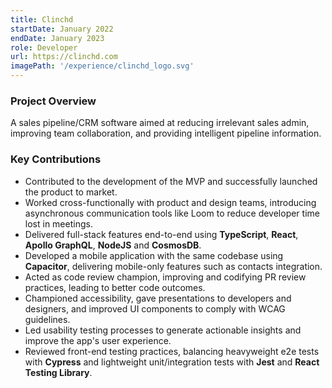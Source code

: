 ```yaml
---
title: Clinchd
startDate: January 2022
endDate: January 2023
role: Developer
url: https://clinchd.com
imagePath: '/experience/clinchd_logo.svg'
---
```


### Project Overview

A sales pipeline/CRM software aimed at reducing irrelevant sales admin, improving team collaboration, and providing intelligent pipeline information.

### Key Contributions
- Contributed to the development of the MVP and successfully launched the product to market.
- Worked cross-functionally with product and design teams, introducing asynchronous communication tools like Loom to reduce developer time lost in meetings.
- Delivered full-stack features end-to-end using __TypeScript__, __React__, __Apollo GraphQL__, __NodeJS__ and __CosmosDB__.
- Developed a mobile application with the same codebase using __Capacitor__, delivering mobile-only features such as contacts integration.
- Acted as code review champion, improving and codifying PR review practices, leading to better code outcomes.
- Championed accessibility, gave presentations to developers and designers, and improved UI components to comply with WCAG guidelines.
- Led usability testing processes to generate actionable insights and improve the app's user experience.
- Reviewed front-end testing practices, balancing heavyweight e2e tests with __Cypress__ and lightweight unit/integration tests with __Jest__ and __React Testing Library__.